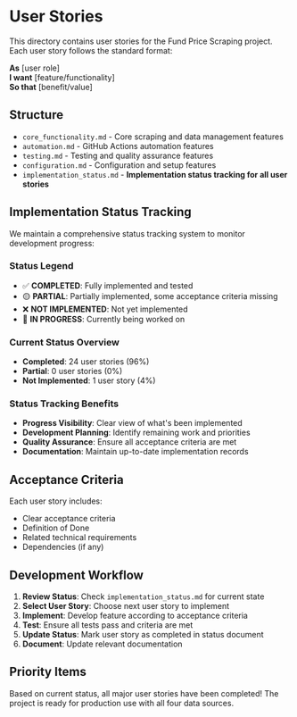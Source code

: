 # User Stories

This directory contains user stories for the Fund Price Scraping project. Each user story follows the standard format:

**As** [user role]  
**I want** [feature/functionality]  
**So that** [benefit/value]

## Structure

- `core_functionality.md` - Core scraping and data management features
- `automation.md` - GitHub Actions automation features
- `testing.md` - Testing and quality assurance features
- `configuration.md` - Configuration and setup features
- `implementation_status.md` - **Implementation status tracking for all user stories**

## Implementation Status Tracking

We maintain a comprehensive status tracking system to monitor development progress:

### Status Legend
- ✅ **COMPLETED**: Fully implemented and tested
- 🟡 **PARTIAL**: Partially implemented, some acceptance criteria missing
- ❌ **NOT IMPLEMENTED**: Not yet implemented
- 🔄 **IN PROGRESS**: Currently being worked on

### Current Status Overview
- **Completed**: 24 user stories (96%)
- **Partial**: 0 user stories (0%)
- **Not Implemented**: 1 user story (4%)

### Status Tracking Benefits
- **Progress Visibility**: Clear view of what's been implemented
- **Development Planning**: Identify remaining work and priorities
- **Quality Assurance**: Ensure all acceptance criteria are met
- **Documentation**: Maintain up-to-date implementation records

## Acceptance Criteria

Each user story includes:
- Clear acceptance criteria
- Definition of Done
- Related technical requirements
- Dependencies (if any)

## Development Workflow

1. **Review Status**: Check `implementation_status.md` for current state
2. **Select User Story**: Choose next user story to implement
3. **Implement**: Develop feature according to acceptance criteria
4. **Test**: Ensure all tests pass and criteria are met
5. **Update Status**: Mark user story as completed in status document
6. **Document**: Update relevant documentation

## Priority Items

Based on current status, all major user stories have been completed! The project is ready for production use with all four data sources.